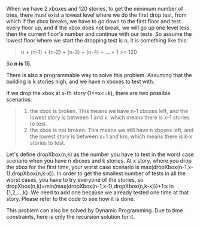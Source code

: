 When we have 2 xboxes and 120 stories, to get the minimum number of tries, there must exist a lowest level where we do the first drop test, from which if the xbox breaks, we have to go down to the first floor and test every floor up, and if the xbox does not break, we will go up one level less then the current floor's number and continue with our tests. So assume the lowest floor where we start the dropping test is n, it is something like this:
>n + (n-1) + (n-2) + (n-3) + (n-4) + … + 1  >=  120

So **n is 15**.

There is also a programmable way to solve this problem. Assuming that the building is k stories high, and we have n xboxes to test with.

If we drop the xbox at x-th story (1<=x<=k), there are two possible scenarios:
>1) the xbox is broken. This means we have n-1 xboxes left, and the lowest story is between 1 and x, which means there is x-1 stories to test.
>2) the xbox is not broken. This means we still have n xboxes left, and the lowest story is between x+1 and km, which means there is k-x stories to test.

Let's define dropXbox(n,k) as the number you have to test in the worst case scenario when you have n xboxes and k stories. At x story, where you drop the xbox for the first time, your worst case scenario is max(dropXbox(n-1,x-1),dropXbox(n,k-x)). In order to get the smallest number of tests in all the worst cases, you have to try everyone of the stories, so dropXbox(n,k)=min(max(dropXbox(n-1,x-1),dropXbox(n,k-x)))+1:x in {1,2,...,k}. We need to add one because we already tested one time at that story. Please refer to the code to see how it is done.

This problem can also be solved by Dynamic Programming. Due to time constraints, here is only the recursion solution for it.